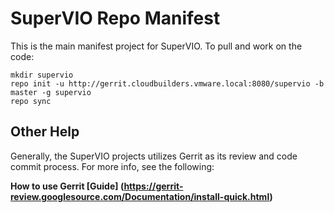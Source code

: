 # SuperVIO Repo Manifest
This is the main manifest project for SuperVIO. To pull and work on the code:

    mkdir supervio
    repo init -u http://gerrit.cloudbuilders.vmware.local:8080/supervio -b master -g supervio
    repo sync

## Other Help
Generally, the SuperVIO projects utilizes Gerrit as its review and code commit process. For more info, see the following:

**How to use Gerrit [Guide] (https://gerrit-review.googlesource.com/Documentation/install-quick.html)**
